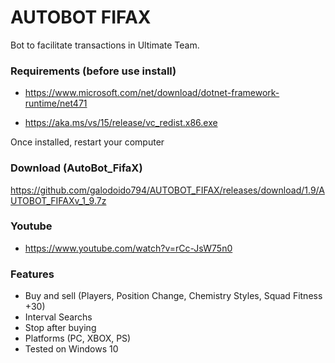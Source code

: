 # AUTOBOT FIFAX

Bot to facilitate transactions in Ultimate Team.

### Requirements (before use install)

* https://www.microsoft.com/net/download/dotnet-framework-runtime/net471

* https://aka.ms/vs/15/release/vc_redist.x86.exe

Once installed, restart your computer


### Download (AutoBot_FifaX)
https://github.com/galodoido794/AUTOBOT_FIFAX/releases/download/1.9/AUTOBOT_FIFAXv_1_9.7z


### Youtube
* https://www.youtube.com/watch?v=rCc-JsW75n0


### Features
* Buy and sell (Players, Position Change, Chemistry Styles, Squad Fitness +30)   
* Interval Searchs
* Stop after buying
* Platforms (PC, XBOX, PS)
* Tested on Windows 10


